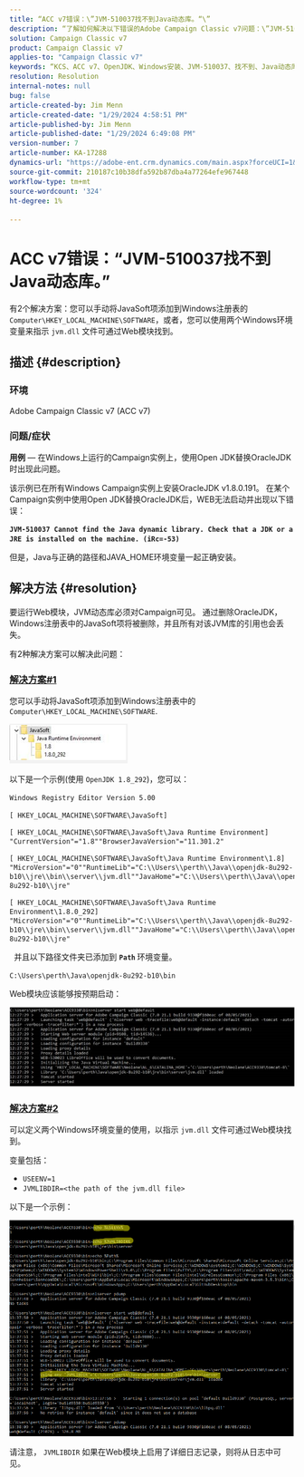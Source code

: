 ```yaml
---
title: “ACC v7错误：\”JVM-510037找不到Java动态库。“\”
description: “了解如何解决以下错误的Adobe Campaign Classic v7问题：\”JVM-510037无法找到Java动态库。“\”
solution: Campaign Classic v7
product: Campaign Classic v7
applies-to: "Campaign Classic v7"
keywords: “KCS、ACC v7、OpenJDK、Windows安装、JVM-510037、找不到、Java动态库、Adobe Campaign Classic v7、故障排除”
resolution: Resolution
internal-notes: null
bug: false
article-created-by: Jim Menn
article-created-date: "1/29/2024 4:58:51 PM"
article-published-by: Jim Menn
article-published-date: "1/29/2024 6:49:08 PM"
version-number: 7
article-number: KA-17288
dynamics-url: "https://adobe-ent.crm.dynamics.com/main.aspx?forceUCI=1&pagetype=entityrecord&etn=knowledgearticle&id=6d2368a8-c7be-ee11-9079-6045bd006268"
source-git-commit: 210187c10b38dfa592b87dba4a77264efe967448
workflow-type: tm+mt
source-wordcount: '324'
ht-degree: 1%

---
```


# ACC v7错误：“JVM-510037找不到Java动态库。”


有2个解决方案：您可以手动将JavaSoft项添加到Windows注册表的 `Computer\HKEY_LOCAL_MACHINE\SOFTWARE`，或者，您可以使用两个Windows环境变量来指示 `jvm.dll` 文件可通过Web模块找到。

## 描述 {#description}


### <b>环境</b>

Adobe Campaign Classic v7 (ACC v7)



### <b>问题/症状</b>

<b>用例</b>  — 在Windows上运行的Campaign实例上，使用Open JDK替换OracleJDK时出现此问题。

该示例已在所有Windows Campaign实例上安装OracleJDK v1.8.0.191。 在某个Campaign实例中使用Open JDK替换OracleJDK后，WEB无法启动并出现以下错误：

<b>`JVM-510037 Cannot find the Java dynamic library. Check that a JDK or a JRE is installed on the machine. (iRc=-53)`</b>

但是，Java与正确的路径和JAVA_HOME环境变量一起正确安装。


## 解决方法 {#resolution}


要运行Web模块，JVM动态库必须对Campaign可见。 通过删除OracleJDK，Windows注册表中的JavaSoft项将被删除，并且所有对该JVM库的引用也会丢失。

有2种解决方案可以解决此问题：

### <u>解决方案#1</u>

您可以手动将JavaSoft项添加到Windows注册表中的 `Computer\HKEY_LOCAL_MACHINE\SOFTWARE`.

![](assets/de72732e-d310-ec11-b6e6-000d3a597e01.png)

以下是一个示例(使用 `OpenJDK 1.8_292`)，您可以：

`Windows Registry Editor Version 5.00`

`[ HKEY_LOCAL_MACHINE\SOFTWARE\JavaSoft]`




```
[ HKEY_LOCAL_MACHINE\SOFTWARE\JavaSoft\Java Runtime Environment] "CurrentVersion"="1.8""BrowserJavaVersion"="11.301.2"
```





```
[ HKEY_LOCAL_MACHINE\SOFTWARE\JavaSoft\Java Runtime Environment\1.8] "MicroVersion"="0""RuntimeLib"="C:\\Users\\perth\\Java\\openjdk-8u292-b10\\jre\\bin\\server\\jvm.dll""JavaHome"="C:\\Users\\perth\\Java\\openjdk-8u292-b10\\jre"
```





```
[ HKEY_LOCAL_MACHINE\SOFTWARE\JavaSoft\Java Runtime Environment\1.8.0_292] "MicroVersion"="0""RuntimeLib"="C:\\Users\\perth\\Java\\openjdk-8u292-b10\\jre\\bin\\server\\jvm.dll""JavaHome"="C:\\Users\\perth\\Java\\openjdk-8u292-b10\\jre"
```


 
并且以下路径文件夹已添加到 <b>`Path` </b>环境变量。

`C:\Users\perth\Java\openjdk-8u292-b10\bin`

Web模块应该能够按预期启动：

![](assets/f9d275cf-d910-ec11-b6e6-000d3a597e01.png)

### <u>解决方案#2</u>

可以定义两个Windows环境变量的使用，以指示 `jvm.dll` 文件可通过Web模块找到。

变量包括：

- `USEENV=1`
- `JVMLIBDIR=<the path of the jvm.dll file>`


以下是一个示例：

![](assets/108e8694-d814-ec11-b6e6-002248047155.png)

请注意， `JVMLIBDIR` 如果在Web模块上启用了详细日志记录，则将从日志中可见。
